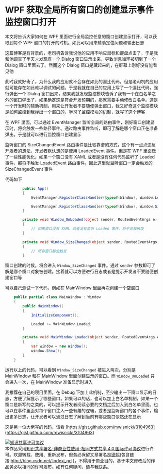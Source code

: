 
# WPF 获取全局所有窗口的创建显示事件 监控窗口打开

本文将告诉大家如何在 WPF 里面进行全局监控任意的窗口创建显示打开，可以获取到每个 WPF 窗口的打开的时机。如此可以用来辅助定位问题和输出日志

<!--more-->


<!-- CreateTime:2023/1/18 14:24:17 -->


<!-- 博客 -->
<!-- 发布 -->

这篇博客是有背景的，老司机告诉我说他的应用不响应鼠标和键盘点击了，于是我和他调查了半天才发现有一个 Dialog 窗口显示出来，导致消息循环被切到了一个 Dialog 窗口里面去了。然而这个 Dialog 窗口是藏起来的，在屏幕上刚好没有能看见他

此时我就好奇了，为什么我的应用就不会存在如此的逗比代码，但是老司机的应用就可能存在如此难以调试的问题。于是我就在自己的应用上写了一个逗比代码，强行弹出一个 Dialog 窗口出来，结果我就发现监控模块告诉了我有一个在白名单之外的窗口弹出了，如果确定这是符合开发预期的，那就需要手动修改白名单。这是一个开发时的辅助机制，用来让开发者不要随便弹出窗口，我又好奇这个监控模块是如何监控到我弹出一个窗口的，学习了监控模块的机制，就写了这个博客

在 WPF 里面，可以通过 EventManager 监听全局的路由事件，刚好窗口创建显示时，将会触发一些路径事件。通过路由事件监听，即可了解是哪个窗口正在准备弹出。于是就可以进行监控窗口创建显示

监听窗口的 SizeChangedEvent 路由事件是比较靠谱的方式，这个有一点点违反开发者的想法，开发者默认想的是使用 LoadedEvent 事件。但是在 WPF 里面做了一些性能优化，如果一个窗口没有 XAML 或者是没有任何代码监听了 Loaded 事件，那将不触发 LoadedEvent 路由事件。因此这里就监听窗口一定会触发的 SizeChangedEvent 事件

代码如下

```csharp
        public App()
        {
            EventManager.RegisterClassHandler(typeof(Window), Window.LoadedEvent, new RoutedEventHandler(Window_OnLoaded));

            EventManager.RegisterClassHandler(typeof(Window), Window.SizeChangedEvent, new RoutedEventHandler(Window_SizeChanged));
        }

        private void Window_OnLoaded(object sender, RoutedEventArgs e)
        {
            // 如果窗口没有 XAML 或者没有监听 Loaded 事件，将不会被触发
        }

        private void Window_SizeChanged(object sender, RoutedEventArgs e)
        {
            // 所有窗口都会触发
        }
```

窗口创建的时候，将会进入 `Window_SizeChanged` 事件。通过 `sender` 参数即可了解是哪个窗口对象被创建，接着就可以方便进行日志或者是提示开发者不要随便创建窗口等

可以自己测试一下代码，例如在 MainWindow 里面再次创建一个空窗口

```csharp
    public partial class MainWindow : Window
    {
        public MainWindow()
        {
            InitializeComponent();

            Loaded += MainWindow_Loaded;
        }

        private void MainWindow_Loaded(object sender, RoutedEventArgs e)
        {
            var window = new Window();
            window.Show();
        }
    }
```

运行以上的代码，可以看到 `Window_SizeChanged` 被进入两次，分别是 MainWindow 和在 MainWindow 里面创建显示的窗口。而 `Window_OnLoaded` 只会进入一次，在 MainWindow 准备显示时进入

我推荐在自己的项目里面，在 Debug 下加上此机制，至少输出一下窗口显示的日志，方便了解显示了哪些窗口。如果可以的话，也可以加上白名单机制，如果一个窗口是新写的之类的，可以提示开发者阅读必要的文档之后加入到白名单里面。也可以在事件里面对每个窗口注入一些有趣的逻辑，或者是监听窗口的各个事件，输出更多日志，让开发者可以通过日志了解到当前有哪些窗口依然还在显示

这是另一位大佬写的代码，请看 [https://gist.github.com/mwisnicki/3104963](https://gist.github.com/mwisnicki/3104963)




<a rel="license" href="http://creativecommons.org/licenses/by-nc-sa/4.0/"><img alt="知识共享许可协议" style="border-width:0" src="https://licensebuttons.net/l/by-nc-sa/4.0/88x31.png" /></a><br />本作品采用<a rel="license" href="http://creativecommons.org/licenses/by-nc-sa/4.0/">知识共享署名-非商业性使用-相同方式共享 4.0 国际许可协议</a>进行许可。欢迎转载、使用、重新发布，但务必保留文章署名[林德熙](http://blog.csdn.net/lindexi_gd)(包含链接:http://blog.csdn.net/lindexi_gd )，不得用于商业目的，基于本文修改后的作品务必以相同的许可发布。如有任何疑问，请与我[联系](mailto:lindexi_gd@163.com)。